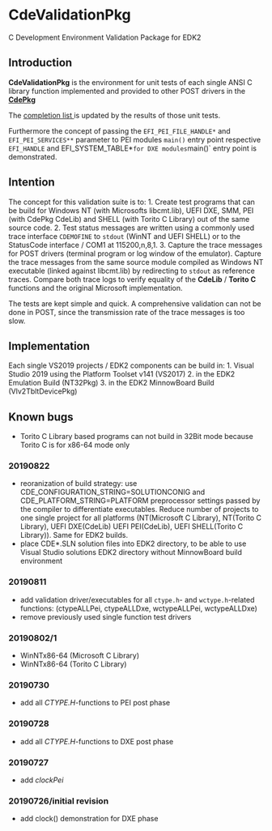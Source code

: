 # CdeValidationPkg
C Development Environment Validation Package for EDK2

## Introduction
**CdeValidationPkg** is the environment for unit tests  of each single ANSI C library function
implemented and provided to other POST drivers in the [**CdePkg**](https://github.com/MinnowWare/CdePkg/blob/master/README.md)

The [completion list ](https://github.com/MinnowWare/CdePkg/blob/master/implemented.md) is updated
by the results of those unit tests.

Furthermore the concept of passing the `EFI_PEI_FILE_HANDLE*` and `EFI_PEI_SERVICES**` parameter to PEI
modules `main()` entry point respective `EFI_HANDLE` and EFI_SYSTEM_TABLE*` for DXE modules `main()` entry point is
demonstrated.

## Intention
The concept for this validation suite is to:
    1.  Create test programs that can be build for Windows NT (with Microsofts libcmt.lib), UEFI DXE, SMM, PEI (with CdePkg CdeLib) and 
        SHELL (with Torito C Library) out of the same source code.
    2.  Test status messages are written using a commonly used trace interface `CDEMOFINE` to 
        `stdout` (WinNT and UEFI SHELL) or to the StatusCode interface / COM1 at 115200,n,8,1.
    3.  Capture the trace messages for POST drivers (terminal program or log window of the emulator). 
        Capture the trace messages from the same source module compiled as Windows NT executable (linked against libcmt.lib)
        by redirecting to `stdout` as reference traces.
        Compare both trace logs to verify equality of the **CdeLib** / **Torito C** functions and the 
        original Microsoft implementation.

The tests are kept simple and quick. A comprehensive validation can not be done in POST, since the
transmission rate of the trace messages is too slow.

## Implementation
Each single VS2019 projects / EDK2 components can be build in:
    1. Visual Studio 2019 using the Platform Toolset v141 (VS2017)
    2. in the EDK2 Emulation Build (NT32Pkg)
    3. in the EDK2 MinnowBoard Build (Vlv2TbltDevicePkg)

## Known bugs
* Torito C Library based programs can not build in 32Bit mode because Torito C is for x86-64
  mode only

### 20190822
* reoranization of build strategy: use CDE_CONFIGURATION_STRING=SOLUTIONCONIG and 
  CDE_PLATFORM_STRING=PLATFORM preprocessor settings passed by the compiler
  to differentiate executables. Reduce number of projects to one single project
  for all platforms (NT(Microsoft C Library), NT(Torito C Library), UEFI DXE(CdeLib)
  UEFI PEI(CdeLib), UEFI SHELL(Torito C Library)). Same for EDK2 builds.
* place CDE*.SLN solution files into EDK2 directory, to be able to use Visual Studio solutions
  EDK2 directory without MinnowBoard build environment

### 20190811
* add validation driver/executables for all `ctype.h`- and `wctype.h`-related functions:
    (ctypeALLPei, ctypeALLDxe, wctypeALLPei, wctypeALLDxe)
* remove previously used single function test drivers

### 20190802/1
* WinNTx86-64 (Microsoft C Library)
* WinNTx86-64 (Torito C Library)

### 20190730
* add all *CTYPE.H*-functions to PEI post phase

### 20190728
* add all *CTYPE.H*-functions to DXE post phase

### 20190727
* add *clockPei*

###	20190726/initial revision
* add clock() demonstration for DXE phase
